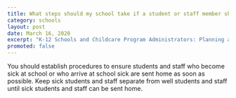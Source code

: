 ```yaml
---
title: What steps should my school take if a student or staff member shows symptoms of COVID-19?
category: schools
layout: post
date: March 16, 2020
excerpt: "K-12 Schools and Childcare Program Administrators: Planning and Preparedness"
promoted: false
---
```


You should establish procedures to ensure students and staff who become sick at school or who arrive at school sick are sent home as soon as possible. Keep sick students and staff separate from well students and staff until sick students and staff can be sent home.
